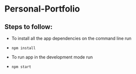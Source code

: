 # Personal-Portfolio

## Steps to follow:

- To install all the app dependencies on the command line run
- ```
  npm install
  ``` 
- To run app in the development mode run 
- ```
  npm start
  ```
